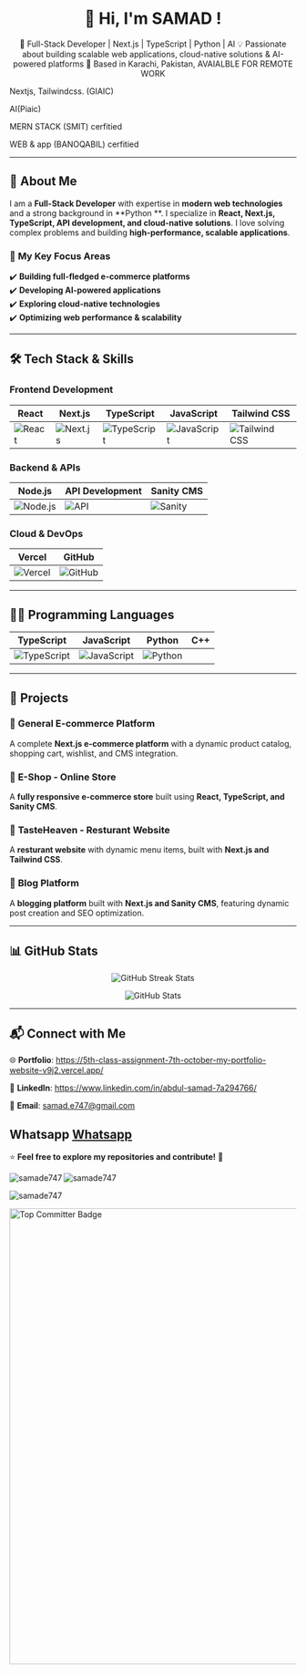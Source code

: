 <h1 align="center">👋 Hi, I'm SAMAD !</h1>

<p align="center">
🚀 Full-Stack Developer | Next.js | TypeScript | Python | AI  
💡 Passionate about building scalable web applications, cloud-native solutions & AI-powered platforms  
📍 Based in Karachi, Pakistan, AVAIALBLE FOR REMOTE WORK 
</p>

Nextjs, Tailwindcss. (GIAIC)  

AI(Piaic)  

MERN STACK (SMIT) cerfitied  

WEB & app (BANOQABIL) cerfitied  

---

## 🔹 **About Me**  
I am a **Full-Stack Developer** with expertise in **modern web technologies** and a strong background in **Python **. I specialize in **React, Next.js, TypeScript, API development, and cloud-native solutions**. I love solving complex problems and building **high-performance, scalable applications**.

### 🎯 **My Key Focus Areas**  
✔️ **Building full-fledged e-commerce platforms**  
✔️ **Developing AI-powered applications**  
✔️ **Exploring cloud-native technologies**  
✔️ **Optimizing web performance & scalability**  

---

## 🛠️ **Tech Stack & Skills**  

### **Frontend Development**  
| React | Next.js | TypeScript | JavaScript | Tailwind CSS |
|---|---|---|---|---|
| ![React](https://img.shields.io/badge/React-61DAFB?style=for-the-badge&logo=react&logoColor=white) | ![Next.js](https://img.shields.io/badge/Next.js-000000?style=for-the-badge&logo=nextdotjs&logoColor=white) | ![TypeScript](https://img.shields.io/badge/TypeScript-3178C6?style=for-the-badge&logo=typescript&logoColor=white) | ![JavaScript](https://img.shields.io/badge/JavaScript-F7DF1E?style=for-the-badge&logo=javascript&logoColor=black) | ![Tailwind CSS](https://img.shields.io/badge/Tailwind%20CSS-38B2AC?style=for-the-badge&logo=tailwind-css&logoColor=white) |

### **Backend & APIs**  
| Node.js | API Development | Sanity CMS |
|---|---|---|
| ![Node.js](https://img.shields.io/badge/Node.js-339933?style=for-the-badge&logo=node.js&logoColor=white) | ![API](https://img.shields.io/badge/API_Development-FF5733?style=for-the-badge&logo=api&logoColor=white) | ![Sanity](https://img.shields.io/badge/Sanity-FF2D20?style=for-the-badge&logo=sanity&logoColor=white) |

### **Cloud & DevOps**  
| Vercel | GitHub |
|---|---|
| ![Vercel](https://img.shields.io/badge/Vercel-000000?style=for-the-badge&logo=vercel&logoColor=white) | ![GitHub](https://img.shields.io/badge/GitHub-181717?style=for-the-badge&logo=github&logoColor=white) |

---

## 👨‍💻 **Programming Languages**
| TypeScript | JavaScript | Python | C++ |
|---|---|---|---|
| ![TypeScript](https://img.shields.io/badge/TypeScript-3178C6?style=for-the-badge&logo=typescript&logoColor=white) | ![JavaScript](https://img.shields.io/badge/JavaScript-F7DF1E?style=for-the-badge&logo=javascript&logoColor=black) | ![Python](https://img.shields.io/badge/Python-3776AB?style=for-the-badge&logo=python&logoColor=white) |

---

## 🚀 **Projects**  

### 🔹 **General E-commerce Platform**  
A complete **Next.js e-commerce platform** with a dynamic product catalog, shopping cart, wishlist, and CMS integration.  


### 🔹 **E-Shop - Online Store**  
A **fully responsive e-commerce store** built using **React, TypeScript, and Sanity CMS**.  
 

### 🔹 **TasteHeaven - Resturant Website**  
A **resturant website** with dynamic menu items, built with **Next.js and Tailwind CSS**.  


### 🔹 **Blog Platform**  
A **blogging platform** built with **Next.js and Sanity CMS**, featuring dynamic post creation and SEO optimization.  



---

## 📊 **GitHub Stats**  

<p align="center">
  <img src="https://github-readme-streak-stats.herokuapp.com/?user=samade747&theme=dark&hide_border=false" alt="GitHub Streak Stats" />
</p>

<p align="center">
  <img src="https://github-readme-stats.vercel.app/api?username=samade747&show_icons=true&theme=dark" alt="GitHub Stats" />
</p>

---

## 📬 **Connect with Me**  

🌐 **Portfolio**: https://5th-class-assignment-7th-october-my-portfolio-website-v9j2.vercel.app/  

💼 **LinkedIn**: https://www.linkedin.com/in/abdul-samad-7a294766/  

📩 **Email**: [samad.e747@gmail.com](mailto:samad.e747@gmail.com)  

**Whatsapp** [Whatsapp](https://api.whatsapp.com/send/?phone=03328222026&text&type=phone_number&app_absent=0)
---

⭐ **Feel free to explore my repositories and contribute!** 🚀  



<p><img align="left" src="https://github-readme-stats.vercel.app/api/top-langs?username=samade747&show_icons=true&locale=en&layout=compact" alt="samade747" /></p>  


<p> <img align="center" src="https://github-readme-stats.vercel.app/api?username=samade747&show_icons=true&locale=en" alt="samade747" /></p>  


<p><img align="center" src="https://github-readme-streak-stats.herokuapp.com/?user=samade747&" alt="samade747" /></p>  





           
          
<a href="https://user-badge.committers.top/pakistan/samade747"> <img src="https://user-badge.committers.top/pakistan/samade747.svg" alt="Top Committer Badge" width="800"> </a>  

